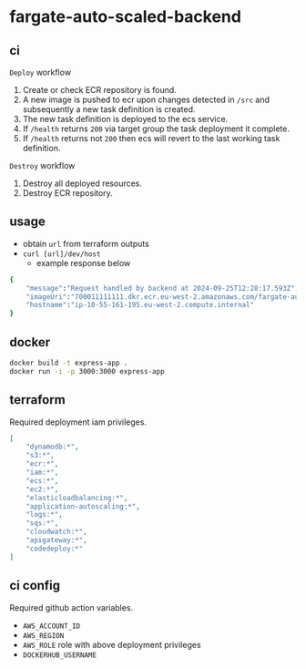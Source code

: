 # fargate-auto-scaled-backend

## ci

`Deploy` workflow

1. Create or check ECR repository is found.
2. A new image is pushed to ecr upon changes detected in `/src` and subsequently a new task definition is created.
3. The new task definition is deployed to the ecs service.
4. If `/health` returns `200` via target group the task deployment it complete.
5. If `/health` returns not `200` then ecs will revert to the last working task definition.

`Destroy` workflow

1. Destroy all deployed resources.
2. Destroy ECR repository.

## usage

- obtain `url` from terraform outputs
- `curl [url]/dev/host`
  - example response below
  
```sh
{
    "message":"Request handled by backend at 2024-09-25T12:28:17.593Z",
    "imageUri":"700011111111.dkr.ecr.eu-west-2.amazonaws.com/fargate-auto-scaled-backend@sha256:78dfc01946306dd6afea2b47b56e196788501bfa93c1b2ee1e90a54e72b56938",
    "hostname":"ip-10-55-161-195.eu-west-2.compute.internal"
}
```

## docker

```sh
docker build -t express-app .
docker run -i -p 3000:3000 express-app
```

## terraform

Required deployment iam privileges.

```json
[
    "dynamodb:*", 
    "s3:*", 
    "ecr:*", 
    "iam:*", 
    "ecs:*",
    "ec2:*", 
    "elasticloadbalancing:*",
    "application-autoscaling:*",
    "logs:*",
    "sqs:*",
    "cloudwatch:*",
    "apigateway:*",
    "codedeploy:*"
]
```

## ci config

Required github action variables.
- `AWS_ACCOUNT_ID`
- `AWS_REGION`
- `AWS_ROLE` role with above deployment privileges
- `DOCKERHUB_USERNAME`
